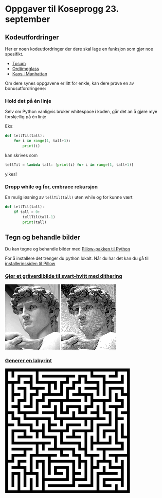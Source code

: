 # Oppgaver til Koseprogg 23. september

## Kodeutfordringer
Her er noen kodeutfordringer der dere skal lage en funksjon som gjør noe spesifikt.

- [Tosum](tosum.md)
- [Ordtimeglass](ordtimeglass.md)
- [Kaos i Manhattan](manhattan/manhattan.md)

Om dere synes oppgavene er litt for enkle, kan dere prøve en av bonusutfordringene:

### Hold det på én linje

Selv om Python vanligvis bruker whitespace i koden, går det an å gjøre mye forskjellig på én linje

Eks:

```python
def tellTil(tall):
    for i in range(1, tall+1):
        print(i)
```
kan skrives som
```python
tellTil = lambda tall: [print(i) for i in range(1, tall+1)]
```
yikes!

### Dropp while og for, embrace rekursjon

En mulig løsning av `tellTil(tall)` uten while og for kunne vært

```python
def tellTil(tall):
    if tall > 0:
        tellTil(tall-1)
        print(tall)
```


## Tegn og behandle bilder
Du kan tegne og behandle bilder med [Pillow-pakken til Python](https://pillow.readthedocs.io/en/stable/#)

For å installere det trenger du python lokalt. Når du har det kan du gå til [installerinssiden til Pillow](https://pillow.readthedocs.io/en/stable/installation.html)

### [Gjør et gråverdibilde til svart-hvitt med dithering](dithering/dithering.md)

![Dithering](dithering/david.png)
![Dithering](dithering/goodDavid.png)

### [Generer en labyrint](mazegen/mazegen.md)

![Labyrint](mazegen/maze.png)

